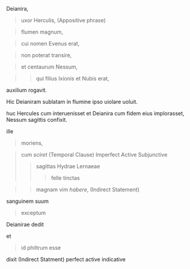 Deianira, 
> uxor Herculis, (Appositive phrase)

> flumen magnum, 

> cui nomen Evenus erat, 

> non poterat transire, 

> et centaurum Nessum, 

>> qui filius Ixionis et Nubis erat, 

auxilium rogavit. 

Hic Deianiram sublatam in flumine ipso uiolare uoluit. 

huc Hercules cum interuenisset et Deianira cum fidem eius implorasset, Nessum sagittis confixit.

ille 
> moriens, 

> cum *sciret* (Temporal Clause) Imperfect Active Subjunctive
>> sagittas Hydrae Lernaeae 
>>> felle tinctas 

>> magnam vim *habere*, (Indirect Statement)

sanguinem suum 
> exceptum 

Deianirae dedit

et
> id philtrum esse

dixit (Indirect Statment) perfect active indicative

